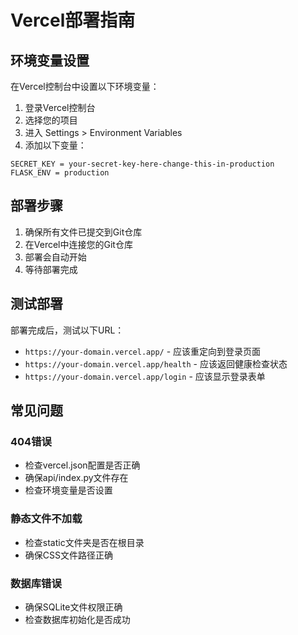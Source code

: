 # Vercel部署指南

## 环境变量设置

在Vercel控制台中设置以下环境变量：

1. 登录Vercel控制台
2. 选择您的项目
3. 进入 Settings > Environment Variables
4. 添加以下变量：

```
SECRET_KEY = your-secret-key-here-change-this-in-production
FLASK_ENV = production
```

## 部署步骤

1. 确保所有文件已提交到Git仓库
2. 在Vercel中连接您的Git仓库
3. 部署会自动开始
4. 等待部署完成

## 测试部署

部署完成后，测试以下URL：

- `https://your-domain.vercel.app/` - 应该重定向到登录页面
- `https://your-domain.vercel.app/health` - 应该返回健康检查状态
- `https://your-domain.vercel.app/login` - 应该显示登录表单

## 常见问题

### 404错误
- 检查vercel.json配置是否正确
- 确保api/index.py文件存在
- 检查环境变量是否设置

### 静态文件不加载
- 检查static文件夹是否在根目录
- 确保CSS文件路径正确

### 数据库错误
- 确保SQLite文件权限正确
- 检查数据库初始化是否成功
